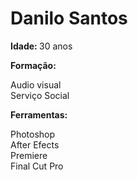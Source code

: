 <!DOCTYPE html>
<html lang="pt-BR">
     <meta charset="UTF-8">
<meta name="viewport" content="width=device-width, initial-scale=1.0">
<head>
    <div>
        <div><h1>Danilo Santos</h1>
        </div>
        <div>
            <p>
                <strong>
                    Idade: </strong> 30 anos 
                <div>
                    <p><strong>Formação: </strong></p>  <div>Audio visual
                        <div>Serviço Social</div>
                    </div>
                </div> <div><p><strong>Ferramentas:</strong></p> <div>Photoshop
                     <div>After Efects
                         <div> Premiere
                             <div>Final Cut Pro

                         
  </head>
